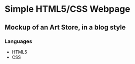 # Simple HTML5/CSS Webpage

## Mockup of an Art Store, in a blog style

### Languages

* HTML5
* CSS
